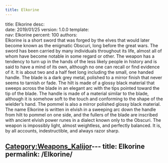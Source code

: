 ```yaml
---
title: Elkorine
---
```


title:		Elkorine
desc:		
date:		2019/01/25
version:	1.0.0
template:	
nav:		Elkorine
percent:	100
authors:	
Elkorine is a short sword that was forged by the elves that would later
become known as the enigmatic Obscuri, long before the great wars. The
sword has been carried by many individuals throughout its life, almost
all of whom have become notable in some regard or other. The weapon has
a tendency to turn up in the hands of the less likely people in history
and is said to have a mind of its own, although no one can recall or
find evidence of it. It is about two and a half feet long including the
small, one handed handle. The blade is a dark grey metal, polished to a
mirror finish that never seems to tarnish or fade. The hilt is made of a
glossy black material that sweeps across the blade in an elegant arc
with the tips pointed toward the tip of the blade. The handle is made of
a material similar to the blade, although it is somehow soft to the
touch and conforming to the shape of the wielder’s hand. The pommel is
also a mirror polished glossy black material. The name Elkorine is
written in elvish in a sweeping arc down the handle from hilt to pommel
on one side, and the fullers of the blade are inscribed with ancient
elvish power runes in a dialect known only to the Obscuri. The weapon is
impossibly light, almost weightless, and perfectly balanced. It is, by
all accounts, indestructible, and always razor sharp.

[Category:Weapons_Kalijor](Category:Weapons_Kalijor "wikilink")---
title: Elkorine
permalink: /Elkorine/
---

